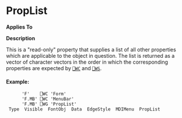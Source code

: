 




<h1 class="heading"><span class="name">PropList</span></h1>

**Applies To**


**Description**


This is a "read-only" property that supplies a list of all other properties which are applicable to the object in question. The list is returned as a vector of character vectors in the order in which the corresponding properties are expected by [`⎕WC`](../../Language/System%20Functions/wc.htm) and [`⎕WS`](../../Language/System%20Functions/ws.htm).

#### Example:
```apl
      'F'    ⎕WC 'Form'
      'F.MB' ⎕WC 'MenuBar'
      'F.MB' ⎕WG 'PropList'
 Type  Visible  FontObj  Data  EdgeStyle  MDIMenu  PropList
```



